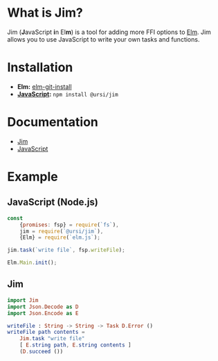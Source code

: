 # What is Jim?

Jim (**J**avaScript **i**n El**m**) is a tool for adding more FFI options to [Elm](https://elm-lang.org/). Jim allows you to use JavaScript to write your own tasks and functions.
# Installation

- **Elm:** [elm-git-install](https://github.com/Skinney/elm-git-install)
- **[JavaScript](https://github.com/ursi/jim-js):** `npm install @ursi/jim`


# Documentation

- [Jim](https://elm-doc-preview.netlify.app/Jim?repo=ursi%2Fjim&version=master)
- [JavaScript](https://github.com/ursi/jim-js)

# Example

## JavaScript (Node.js)

```javascript
const
    {promises: fsp} = require(`fs`),
    jim = require(`@ursi/jim`),
    {Elm} = require(`elm.js`);

jim.task(`write file`, fsp.writeFile);

Elm.Main.init();
```

## Jim

```elm
import Jim
import Json.Decode as D
import Json.Encode as E

writeFile : String -> String -> Task D.Error ()
writeFile path contents =
    Jim.task "write file"
    [ E.string path, E.string contents ]
    (D.succeed ())
```
